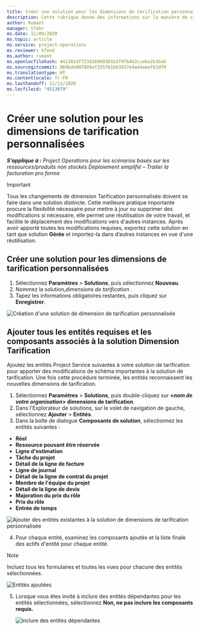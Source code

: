 ```yaml
---
title: Créer une solution pour les dimensions de tarification personnalisées
description: Cette rubrique donne des informations sur la manière de créer des solutions pour les dimensions de tarification personnalisées.
author: Rumant
manager: tfehr
ms.date: 11/09/2020
ms.topic: article
ms.service: project-operations
ms.reviewer: kfend
ms.author: rumant
ms.openlocfilehash: 441501dff23d16960381b3f9fb4b2cceba2b3ba5
ms.sourcegitcommit: 869bde007805ef255f61b03937e4a44aeef61df9
ms.translationtype: HT
ms.contentlocale: fr-FR
ms.lasthandoff: 11/12/2020
ms.locfileid: "4513979"
---
```

# <a name="create-a-solution-for-custom-pricing-dimensions"></a>Créer une solution pour les dimensions de tarification personnalisées

 _**S’applique à :** Project Operations pour les scénarios basés sur les ressources/produits non stockés Déploiement simplifié – Traiter la facturation pro forma_ 

>[!IMPORTANT]
>Tous les changements de dimension Tarification personnalisée doivent se faire dans une solution distincte. Cette meilleure pratique importante procure la flexibilité nécessaire pour mettre à jour ou supprimer des modifications si nécessaire, elle permet une réutilisation de votre travail, et facilite le déplacement des modifications vers d'autres instances. Après avoir apporté toutes les modifications requises, exportez cette solution en tant que solution **Gérée** et importez-la dans d’autres instances en vue d'une réutilisation.

## <a name="create-a-solution-for-custom-pricing-dimensions"></a>Créer une solution pour les dimensions de tarification personnalisées

1.  Sélectionnez **Paramètres** > **Solutions**, puis sélectionnez **Nouveau**.
2.  Nommez la solution,*dimensions de tarification <your organization name>*.
3. Tapez les informations obligatoires restantes, puis cliquez sur **Enregistrer**.

  ![Création d'une solution de dimension de tarification personnalisée](./media/Creation-of-custom-pricing-dimension-solution.png)
 
## <a name="add-all-required-entities-and-related-components-to-the-pricing-dimension-solution"></a>Ajouter tous les entités requises et les composants associés à la solution Dimension Tarification

Ajoutez les entités Project Service suivantes à votre solution de tarification pour apporter des modifications de schéma importantes à la solution de tarification. Une fois cette procédure terminée, les entités reconnaissent les nouvelles dimensions de tarification.

1.  Sélectionnez **Paramètres** > **Solutions**, puis double-cliquez sur **<*nom de votre organisation*> dimensions de tarification**.
2.  Dans l'Explorateur de solutions, sur le volet de navigation de gauche, sélectionnez **Ajouter** > **Entités**.
3.  Dans la boîte de dialogue **Composants de solution**, sélectionnez les entités suivantes :
 
   - **Réel**
   - **Ressource pouvant être réservée**
   - **Ligne d'estimation**
   - **Tâche du projet**
   - **Détail de la ligne de facture**
   - **Ligne de journal**
   - **Détail de la ligne de contrat du projet**
   - **Membre de l'équipe du projet**
   - **Détail de la ligne de devis**
   - **Majoration du prix du rôle**
   - **Prix du rôle**
   - **Entrée de temps**
 
   ![Ajouter des entités existantes à la solution de dimensions de tarification personnalisée](./media/Existing-entities-to-PD-solution.png)
 
 4. Pour chaque entité, examinez les composants ajoutés et la liste finale des actifs d'entité pour chaque entité. 

   >[!NOTE]
   > Incluez tous les formulaires et toutes les vues pour chacune des entités sélectionnées.

  ![Entités ajoutées](./media/solution-component-selection.png)


5.  Lorsque vous êtes invité à inclure des entités dépendantes pour les entités sélectionnées, sélectionnez **Non, ne pas inclure les composants requis.**

    ![Inclure des entités dépendantes](./media/Do-not-include-required.png)

